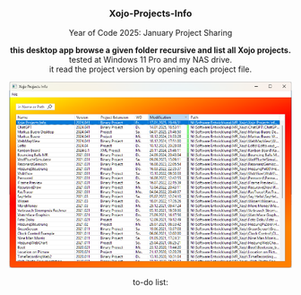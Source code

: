 <h3 align="center">Xojo-Projects-Info</h3>

<p align="center">
Year of Code 2025: January Project Sharing
</p>

<p align="center">
<b>this desktop app browse a given folder recursive and list all Xojo projects.</b><br>
tested at Windows 11 Pro and my NAS drive.<br>
it read the project version by opening each project file.<br>
</p>

<p align="center">
  <img src="Screenshot/Screenshot 2025-01-17 194809.png" alt="Titelbild">
</p>

<p align="center">to-do list:<br>
</p>
